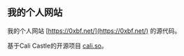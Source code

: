 ## 我的个人网站

我的个人网站 [https://0xbf.net/](https://0xbf.net/) 的源代码。

基于Cali Castle的开源项目 [cali.so](https://github.com/CaliCastle/cali.so)。
